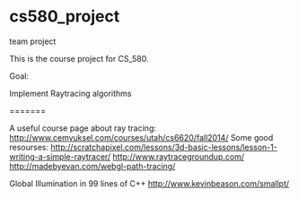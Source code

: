 cs580_project
=============

team project 

This is the course project for CS_580.

Goal: 

Implement Raytracing algorithms

=======

A useful course page about ray tracing: http://www.cemyuksel.com/courses/utah/cs6620/fall2014/
Some good resourses: 
http://scratchapixel.com/lessons/3d-basic-lessons/lesson-1-writing-a-simple-raytracer/
http://www.raytracegroundup.com/
http://madebyevan.com/webgl-path-tracing/

Global Illumination in 99 lines of C++
http://www.kevinbeason.com/smallpt/

